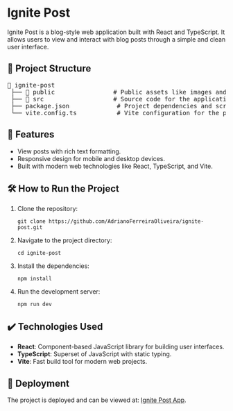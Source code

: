 <h1>Ignite Post</h1>

<p>Ignite Post is a blog-style web application built with React and TypeScript. It allows users to view and interact with blog posts through a simple and clean user interface.</p>

<h2>📂 Project Structure</h2>

<pre>
📂 ignite-post
 ├── 📁 public                # Public assets like images and icons
 ├── 📁 src                   # Source code for the application
 ├── package.json             # Project dependencies and scripts
 └── vite.config.ts           # Vite configuration for the project
</pre>

<h2>🔨 Features</h2>

<ul>
  <li>View posts with rich text formatting.</li>
  <li>Responsive design for mobile and desktop devices.</li>
  <li>Built with modern web technologies like React, TypeScript, and Vite.</li>
</ul>

<h2>🛠️ How to Run the Project</h2>

<ol>
  <li>Clone the repository:
    <pre><code>git clone https://github.com/AdrianoFerreiraOliveira/ignite-post.git</code></pre>
  </li>
  <li>Navigate to the project directory:
    <pre><code>cd ignite-post</code></pre>
  </li>
  <li>Install the dependencies:
    <pre><code>npm install</code></pre>
  </li>
  <li>Run the development server:
    <pre><code>npm run dev</code></pre>
  </li>
</ol>

<h2>✔️ Technologies Used</h2>

<ul>
  <li><strong>React</strong>: Component-based JavaScript library for building user interfaces.</li>
  <li><strong>TypeScript</strong>: Superset of JavaScript with static typing.</li>
  <li><strong>Vite</strong>: Fast build tool for modern web projects.</li>
</ul>

<h2>🚀 Deployment</h2>

<p>The project is deployed and can be viewed at: <a href="https://ignite-post-ts.vercel.app" target="_blank">Ignite Post App</a>.</p>
